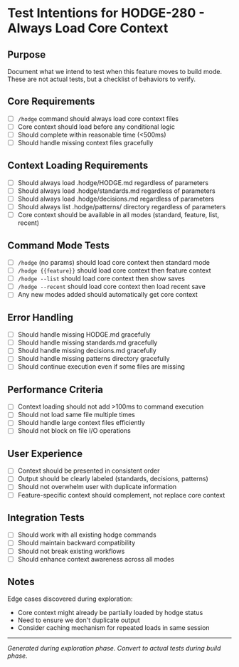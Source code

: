 # Test Intentions for HODGE-280 - Always Load Core Context

## Purpose
Document what we intend to test when this feature moves to build mode.
These are not actual tests, but a checklist of behaviors to verify.

## Core Requirements
- [ ] `/hodge` command should always load core context files
- [ ] Core context should load before any conditional logic
- [ ] Should complete within reasonable time (<500ms)
- [ ] Should handle missing context files gracefully

## Context Loading Requirements
- [ ] Should always load .hodge/HODGE.md regardless of parameters
- [ ] Should always load .hodge/standards.md regardless of parameters
- [ ] Should always load .hodge/decisions.md regardless of parameters
- [ ] Should always list .hodge/patterns/ directory regardless of parameters
- [ ] Core context should be available in all modes (standard, feature, list, recent)

## Command Mode Tests
- [ ] `/hodge` (no params) should load core context then standard mode
- [ ] `/hodge {{feature}}` should load core context then feature context
- [ ] `/hodge --list` should load core context then show saves
- [ ] `/hodge --recent` should load core context then load recent save
- [ ] Any new modes added should automatically get core context

## Error Handling
- [ ] Should handle missing HODGE.md gracefully
- [ ] Should handle missing standards.md gracefully
- [ ] Should handle missing decisions.md gracefully
- [ ] Should handle missing patterns directory gracefully
- [ ] Should continue execution even if some files are missing

## Performance Criteria
- [ ] Context loading should not add >100ms to command execution
- [ ] Should not load same file multiple times
- [ ] Should handle large context files efficiently
- [ ] Should not block on file I/O operations

## User Experience
- [ ] Context should be presented in consistent order
- [ ] Output should be clearly labeled (standards, decisions, patterns)
- [ ] Should not overwhelm user with duplicate information
- [ ] Feature-specific context should complement, not replace core context

## Integration Tests
- [ ] Should work with all existing hodge commands
- [ ] Should maintain backward compatibility
- [ ] Should not break existing workflows
- [ ] Should enhance context awareness across all modes

## Notes
Edge cases discovered during exploration:
- Core context might already be partially loaded by hodge status
- Need to ensure we don't duplicate output
- Consider caching mechanism for repeated loads in same session

---
*Generated during exploration phase. Convert to actual tests during build phase.*